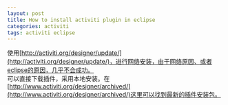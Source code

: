 ```yaml
---
layout: post
title: How to install activiti plugin in eclipse
categories: activiti
tags: activiti eclipse
---
```

使用[http://activiti.org/designer/update/](http://activiti.org/designer/update/)，进行网络安装，由于网络原因、或者eclipse的原因，几乎不会成功。  
可以直接下载插件，采用本地安装。在[http://www.activiti.org/designer/archived/](http://www.activiti.org/designer/archived/)这里可以找到最新的插件安装包。